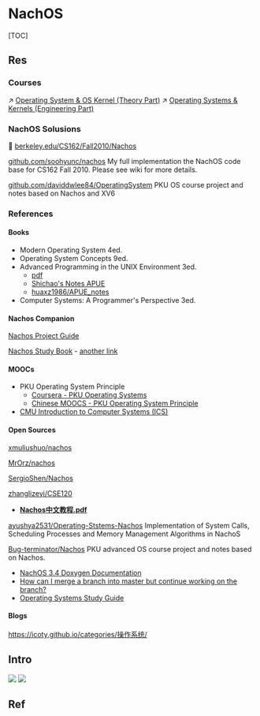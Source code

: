 # NachOS

[TOC]



## Res
### Courses
↗ [Operating System & OS Kernel (Theory Part)](../../../../🔑%20CS%20Core/👷🏾‍♂️%20Computer%20System/Operating%20System%20&%20OS%20Kernel%20(Theory%20Part)/Operating%20System%20&%20OS%20Kernel%20(Theory%20Part).md)
↗ [Operating Systems & Kernels (Engineering Part)](../../../../../../🥷🏼%20Operating%20Systems%20&%20Kernels%20(Engineering%20Part)/Operating%20Systems%20&%20Kernels%20(Engineering%20Part).md)


### NachOS Solusions
🏫 [berkeley.edu/CS162/Fall2010/Nachos](https://inst.eecs.berkeley.edu/~cs162/fa10/Nachos/index.html)

[github.com/soohyunc/nachos](https://github.com/soohyunc/nachos)
My full implementation the NachOS code base for CS162 Fall 2010. Please see wiki for more details.

[github.com/daviddwlee84/OperatingSystem](https://github.com/daviddwlee84/OperatingSystem)
PKU OS course project and notes based on Nachos and XV6


### References
#### Books
- Modern Operating System 4ed.
- Operating System Concepts 9ed.
- Advanced Programming in the UNIX Environment 3ed.
    - [pdf](http://www.codeman.net/wp-content/uploads/2014/04/APUE-3rd.pdf)
    - [Shichao's Notes APUE](https://notes.shichao.io/apue/)
    - [huaxz1986/APUE_notes](https://github.com/huaxz1986/APUE_notes)
- Computer Systems: A Programmer's Perspective 3ed.


#### Nachos Companion
[Nachos Project Guide](https://cs.nyu.edu/courses/spring05/V22.0202-001/nachos-labs.pdf)

[Nachos Study Book](https://www.scribd.com/document/40080586/Nachos-Study-Book) - [another link](https://kupdf.net/download/nachos-study-book_58c3e7c6dc0d604853339028_pdf)


#### MOOCs
- PKU Operating System Principle
    - [Coursera - PKU Operating Systems](https://www.coursera.org/learn/os-pku)
    - [Chinese MOOCS - PKU Operating System Principle](http://www.chinesemooc.org/mooc/4747)
- [CMU Introduction to Computer Systems (ICS)](https://www.cs.cmu.edu/~213/)


#### Open Sources
[xmuliushuo/nachos](https://github.com/xmuliushuo/nachos)

[MrOrz/nachos](https://github.com/MrOrz/nachos)

[SergioShen/Nachos](https://github.com/SergioShen/nachos)

[zhanglizeyi/CSE120](https://github.com/zhanglizeyi/CSE120)
- [**Nachos中文教程.pdf**](https://github.com/zhanglizeyi/CSE120/blob/master/Nachos%E4%B8%AD%E6%96%87%E6%95%99%E7%A8%8B.pdf)

[ayushya2531/Operating-Ststems-Nachos](https://github.com/ayushya2531/Operating-Systems-NachOS)
Implementation of System Calls, Scheduling Processes and Memory Management Algorithms in NachoS

[Bug-terminator/Nachos](https://github.com/Bug-terminator/Nachos/tree/master)
PKU advanced OS course project and notes based on Nachos.

- [NachOS 3.4 Doxygen Documentation](https://web.ics.purdue.edu/~cs354/Nachos/index.html)
- [How can I merge a branch into master but continue working on the branch?](https://stackoverflow.com/questions/26024586/how-can-i-merge-a-branch-into-master-but-continue-working-on-the-branch)
- [Operating Systems Study Guide](http://faculty.salina.k-state.edu/tim/ossg/index.html)


#### Blogs
https://icoty.github.io/categories/操作系统/



## Intro
![](../../../../../../../../../../Assets/Pics/Screenshot%202023-04-26%20at%209.00.30%20PM.png)
![](../../../../../../../../../../Assets/Pics/Screenshot%202023-04-26%20at%209.02.00%20PM.png)





## Ref

